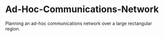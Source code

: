 # Ad-Hoc-Communications-Network
Planning an ad-hoc communications network over a large rectangular region. 
